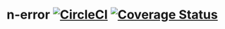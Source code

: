 # n-error [![CircleCI](https://circleci.com/gh/Financial-Times/n-error.svg?style=shield)](https://circleci.com/gh/Financial-Times/n-error) [![Coverage Status](https://coveralls.io/repos/github/Financial-Times/n-error/badge.svg?branch=master)](https://coveralls.io/github/Financial-Times/n-error?branch=master)
